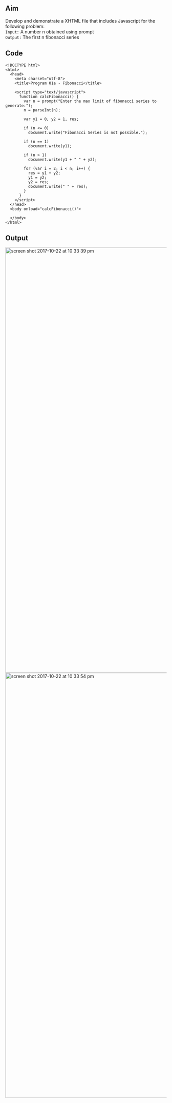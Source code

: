 ## Aim
Develop and demonstrate a XHTML file that includes Javascript for the following problem:  
`Input:` A number n obtained using prompt  
`Output:` The first n fibonacci series

## Code
```
<!DOCTYPE html>
<html>
  <head>
    <meta charset="utf-8">
    <title>Program 01a - Fibonacci</title>

    <script type="text/javascript">
      function calcFibonacci() {
        var n = prompt("Enter the max limit of fibonacci series to generate:");
        n = parseInt(n);

        var y1 = 0, y2 = 1, res;

        if (n <= 0)
          document.write("Fibonacci Series is not possible.");

        if (n == 1)
          document.write(y1);

        if (n > 1)
          document.write(y1 + " " + y2);

        for (var i = 2; i < n; i++) {
          res = y1 + y2;
          y1 = y2;
          y2 = res;
          document.write(" " + res);
        }
      }
    </script>
  </head>
  <body onload="calcFibonacci()">

  </body>
</html>
```

## Output
<img width="1326" alt="screen shot 2017-10-22 at 10 33 39 pm" src="https://user-images.githubusercontent.com/1134738/31864338-3f154646-b779-11e7-93b1-3a0ff190fec7.png">

<img width="1325" alt="screen shot 2017-10-22 at 10 33 54 pm" src="https://user-images.githubusercontent.com/1134738/31864339-3f444220-b779-11e7-9fe3-5402414de34f.png">
